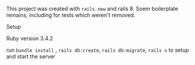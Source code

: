 This project was created with `rails new` and rails 8. Soem boilerplate remains, including for tests which weren't removed.

Setup

Ruby version 3.4.2

run `bundle install` , `rails db:create`, `rails db:migrate`, `rails s` to setup and start the server

